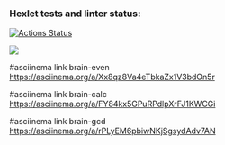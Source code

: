 ### Hexlet tests and linter status:
[![Actions Status](https://github.com/Aleksey-Onuchin/python-project-49/workflows/hexlet-check/badge.svg)](https://github.com/Aleksey-Onuchin/python-project-49/actions)

<a href="https://codeclimate.com/github/Aleksey-Onuchin/python-project-49/maintainability"><img src="https://api.codeclimate.com/v1/badges/bb9cd4c04999465e625a/maintainability" /></a>

#asciinema link brain-even
https://asciinema.org/a/Xx8qz8Va4eTbkaZx1V3bdOn5r

#asciinema link brain-calc
https://asciinema.org/a/FY84kx5GPuRPdlpXrFJ1KWCGi

#asciinema link brain-gcd
https://asciinema.org/a/rPLyEM6pbiwNKjSgsydAdv7AN
